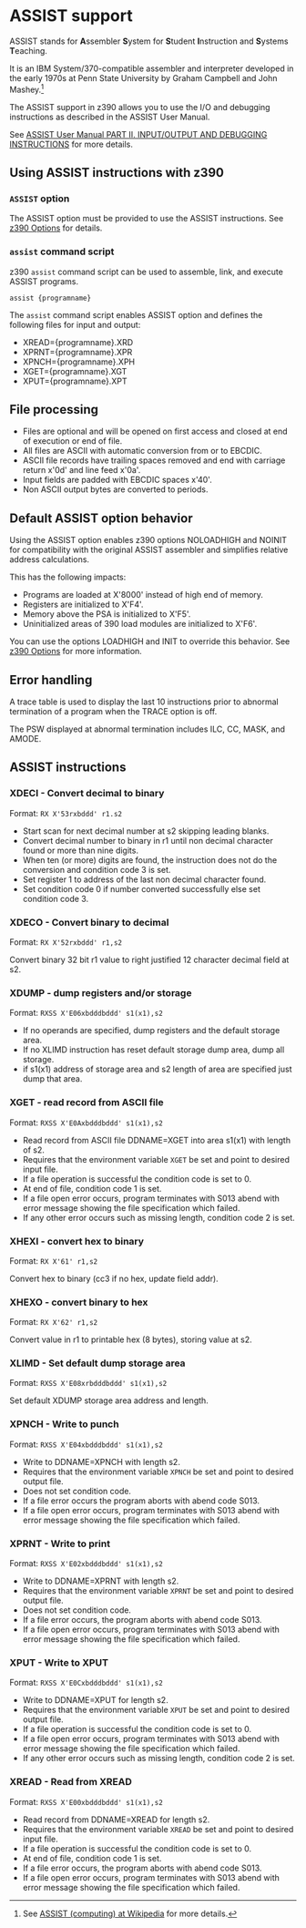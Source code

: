 # ASSIST support

ASSIST stands for **A**ssembler **S**ystem for **S**tudent **I**nstruction and **S**ystems **T**eaching.

It is an IBM System/370-compatible assembler and interpreter developed in the early 1970s at Penn State 
University by Graham Campbell and John Mashey.[^1]
[^1]:See [ASSIST (computing) at Wikipedia](https://en.wikipedia.org/wiki/ASSIST_(computing)) for more details.

The ASSIST support in z390 allows you to use the I/O and debugging instructions as described in the ASSIST
User Manual.

See [ASSIST
User Manual PART II. INPUT/OUTPUT AND DEBUGGING INSTRUCTIONS](http://faculty.cs.niu.edu/~byrnes/csci360/ho/asusergd.shtml#part2) for more details.

## Using ASSIST instructions with z390

### `ASSIST` option

The ASSIST option must be provided to use the ASSIST instructions. See [z390 Options](/user_guide/options/z390_options.md) for details.

### `assist` command script

z390 `assist` command script can be used to assemble, link, and execute ASSIST programs.

``` dos
assist {programname}
```

The `assist` command script enables ASSIST option and defines the following files for input and output:

* XREAD={programname}.XRD
* XPRNT={programname}.XPR
* XPNCH={programname}.XPH
* XGET={programname}.XGT
* XPUT={programname}.XPT

## File processing

* Files are optional and will be opened on first access and closed at end of execution or end of file.
* All files are ASCII with automatic conversion from or to EBCDIC. 
* ASCII file records have trailing spaces removed and end with carriage return x'0d' and line feed x'0a'.
* Input fields are padded with EBCDIC spaces x'40'.
* Non ASCII output bytes are converted to periods.

## Default ASSIST option behavior

Using the ASSIST option enables z390 options NOLOADHIGH and NOINIT for compatibility with the original ASSIST assembler
and simplifies relative address calculations.

This has the following impacts:

* Programs are loaded at X'8000' instead of high end of memory.
* Registers are initialized to X'F4'.
* Memory above the PSA is initialized to X'F5'.
* Uninitialized areas of 390 load modules are initialized to X'F6'.

You can use the options LOADHIGH and INIT to override this behavior. See [z390 Options](/user_guide/options/z390_options.md) for more information.

## Error handling

A trace table is used to display the last 10 instructions prior to abnormal termination of a program when the TRACE option is off.

The PSW displayed at abnormal termination includes ILC, CC, MASK, and AMODE.

## ASSIST instructions

### XDECI - Convert decimal to binary

Format: `RX X'53rxbddd' r1.s2`

* Start scan for next decimal number at s2 skipping leading blanks. 
* Convert decimal number to binary in r1 until non decimal character found or more than nine digits.
* When ten (or more) digits are found, the instruction does not do the conversion and condition code 3 is set.
* Set register 1 to address of the last non decimal character found.
* Set condition code 0 if number converted successfully else set condition code 3.

### XDECO - Convert binary to decimal

Format: `RX X'52rxbddd' r1,s2`

Convert binary 32 bit r1 value to right justified 12 character decimal field at s2.

### XDUMP - dump registers and/or storage

Format: `RXSS X'E06xbdddbddd' s1(x1),s2`

* If no operands are specified, dump registers and the default storage area.
* If no XLIMD instruction has reset default storage dump area, dump all storage.
* if s1(x1) address of storage area and s2 length of area are specified just dump that area.

### XGET - read record from ASCII file

Format: `RXSS X'E0Axbdddbddd' s1(x1),s2`

* Read record from ASCII file DDNAME=XGET into area s1(x1) with length of s2.
* Requires that the environment variable `XGET` be set and point to desired input file.
* If a file operation is successful the condition code is set to 0.
* At end of file, condition code 1 is set.
* If a file open error occurs, program terminates with S013 abend with error message showing the file specification which failed.
* If any other error occurs such as missing length, condition code 2 is set.

### XHEXI - convert hex to binary

Format: `RX X'61' r1,s2` 

Convert hex to binary (cc3 if no hex, update field addr).

### XHEXO - convert binary to hex

Format: `RX X'62' r1,s2` 

Convert value in r1 to printable hex (8 bytes), storing value at s2.

### XLIMD - Set default dump storage area

Format: `RXSS X'E08xrbdddbddd' s1(x1),s2`

Set default XDUMP storage area address and length.

### XPNCH - Write to punch

Format: `RXSS X'E04xbdddbddd' s1(x1),s2`

* Write to DDNAME=XPNCH with length s2.
* Requires that the environment variable `XPNCH` be set and point to desired output file.
* Does not set condition code.
* If a file error occurs the program aborts with abend code S013.
* If a file open error occurs, program terminates with S013 abend with error message showing the file specification which failed.

### XPRNT - Write to print

Format: `RXSS X'E02xbdddbddd' s1(x1),s2`

* Write to DDNAME=XPRNT with length s2.
* Requires that the environment variable `XPRNT` be set and point to desired output file.
* Does not set condition code.
* If a file error occurs, the program aborts with abend code S013.
* If a file open error occurs, program terminates with S013 abend with error message showing the file specification which failed.

### XPUT - Write to XPUT

Format: `RXSS X'E0Cxbdddbddd' s1(x1),s2`

* Write to DDNAME=XPUT for length s2.
* Requires that the environment variable `XPUT` be set and point to desired output file.
* If a file operation is successful the condition code is set to 0.
* If a file open error occurs, program terminates with S013 abend with error message showing the file specification which failed.
* If any other error occurs such as missing length, condition code 2 is set.

### XREAD - Read from XREAD

Format: `RXSS X'E00xbdddbddd' s1(x1),s2` 

* Read record from DDNAME=XREAD for length s2.
* Requires that the environment variable `XREAD` be set and point to desired input file.
* If a file operation is successful the condition code is set to 0.
* At end of file, condition code 1 is set.
* If a file error occurs, the program aborts with abend code S013.
* If a file open error occurs, program terminates with S013 abend with error message showing the file specification which failed.
